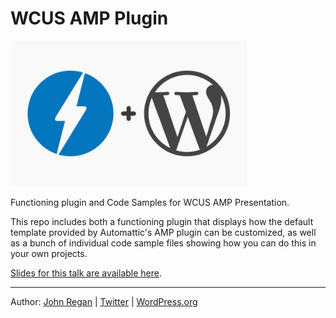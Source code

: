 # WCUS AMP Plugin

<img src="/img/amp-and-wp-header.jpg" style="text-align: center; width: 75%; height: auto;"/>

Functioning plugin and Code Samples for WCUS AMP Presentation.

This repo includes both a functioning plugin that displays how the default template provided by Automattic's AMP plugin can be customized, as well as a bunch of individual code sample files showing how you can do this in your own projects.

[Slides for this talk are available here](http://bit.ly/WCUS-AMP).

---
Author: [John Regan](http://johnregan3.com) | [Twitter](http://twitter.com/johnregan3) | [WordPress.org](https://profiles.wordpress.org/johnregan3)
